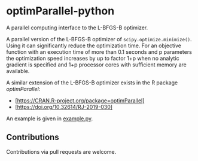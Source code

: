 # optimParallel-python
A parallel computing interface to the L-BFGS-B optimizer.

A parallel version of the L-BFGS-B optimizer of `scipy.optimize.minimize()`.
Using it can significantly reduce the optimization time. For an objective
function with an execution time of more than 0.1 seconds and p parameters
the optimization speed increases by up to factor 1+p when no analytic
gradient is specified and 1+p processor cores with sufficient memory
are available. 

A similar extension of the L-BFGS-B optimizer exists in the R package *optimParallel*:
  - [https://CRAN.R-project.org/package=optimParallel]
  - [https://doi.org/10.32614/RJ-2019-030]

An example is given in [example.py](example.py). 

## Contributions
Contributions via pull requests are welcome. 
